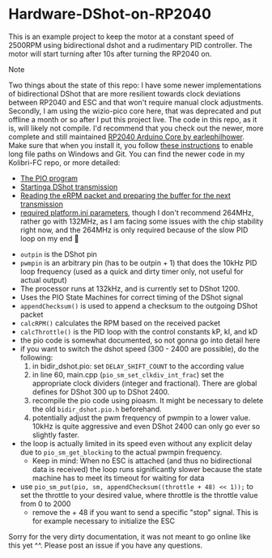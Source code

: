 # Hardware-DShot-on-RP2040

This is an example project to keep the motor at a constant speed of 2500RPM using bidirectional dshot and a rudimentary PID controller. The motor will start turning after 10s after turning the RP2040 on.

> [!NOTE]
> Two things about the state of this repo: I have some newer implementations of bidirectional DShot that are more resilient towards clock deviations between RP2040 and ESC and that won't require manual clock adjustments. Secondly, I am using the wizio-pico core here, that was deprecated and put offline a month or so after I put this project live. The code in this repo, as it is, will likely not compile. I'd recommend that you check out the newer, more complete and still maintained [RP2040 Arduino Core by earlephilhower](https://github.com/earlephilhower/arduino-pico). Make sure that when you install it, you follow [these instructions](https://arduino-pico.readthedocs.io/en/latest/platformio.html#important-steps-for-windows-users-before-installing) to enable long file paths on Windows and Git.
> You can find the newer code in my Kolibri-FC repo, or more detailed:
> - [The PIO program](https://github.com/bastian2001/Kolibri-FC/blob/cf9afae8129266d358f9593f183405e2dec888e8/Firmware/src/pioasm/bidir_dshot_x1.pio)
> - [Startinga DShot transmission](https://github.com/bastian2001/Kolibri-FC/blob/cf9afae8129266d358f9593f183405e2dec888e8/Firmware/src/drivers/esc.cpp#L72-L85)
> - [Reading the eRPM packet and preparing the buffer for the next transmission](https://github.com/bastian2001/Kolibri-FC/blob/cf9afae8129266d358f9593f183405e2dec888e8/Firmware/src/pid.cpp#L81-L136)
> - [required platform.ini parameters](https://github.com/bastian2001/Kolibri-FC/blob/645737a893532741ce766df3081f4849e4fdcfa0/Firmware/platformio.ini#L12-L18), though I don't recommend 264MHz, rather go with 132MHz, as I am facing some issues with the chip stability right now, and the 264MHz is only required because of the slow PID loop on my end 🙈 

- `outpin` is the DShot pin
- `pwmpin` is an arbitrary pin (has to be outpin + 1) that does the 10kHz PID loop frequency (used as a quick and dirty timer only, not useful for actual output)
- The processor runs at 132kHz, and is currently set to DShot 1200.
- Uses the PIO State Machines for correct timing of the DShot signal
- `appendChecksum()` is used to append a checksum to the outgoing DShot packet
- `calcRPM()` calculates the RPM based on the received packet
- `calcThrottle()` is the PID loop with the control constants kP, kI, and kD
- the pio code is somewhat documented, so not gonna go into detail here
- if you want to switch the dshot speed (300 - 2400 are possible), do the following:
  1. in bidir_dshot.pio: set `DELAY_SHIFT_COUNT` to the according value
  2. in line 60, main.cpp (`pio_sm_set_clkdiv_int_frac`) set the appropriate clock dividers (integer and fractional). There are global defines for DShot 300 up to DShot 2400.
  3. recompile the pio code using pioasm. It might be necessary to delete the old `bidir_dshot.pio.h` beforehand.
  4. potentially adjust the pwm frequency of pwmpin to a lower value. 10kHz is quite aggressive and even DShot 2400 can only go ever so slightly faster.
- the loop is actually limited in its speed even without any explicit delay due to `pio_sm_get_blocking` to the actual pwmpin frequency.
  - Keep in mind: When no ESC is attached (and thus no bidirectional data is received) the loop runs significantly slower because the state machine has to meet its timeout for waiting for data
- use `pio_sm_put(pio, sm, appendChecksum((throttle + 48) << 1));` to set the throttle to your desired value, where throttle is the throttle value from 0 to 2000
  - remove the + 48 if you want to send a specific "stop" signal. This is for example necessary to initialize the ESC
  
Sorry for the very dirty documentation, it was not meant to go online like this yet ^^. Please post an issue if you have any questions.
